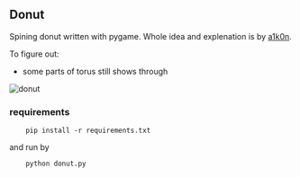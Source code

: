 

## Donut 

Spining donut written with pygame. Whole idea and explenation is by [a1k0n](https://www.a1k0n.net/2011/07/20/donut-math.html). 

To figure out: 
* some parts of torus still shows through

![donut](./donut.gif)


### requirements 

```
    pip install -r requirements.txt
```
and run by
``` 
    python donut.py
```